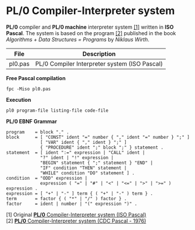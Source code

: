 # PL/0 Compiler-Interpreter system
**PL/0** compiler and **PL/0 machine** interpreter system [[1]](#1) written in **ISO Pascal**. The system is based on the program [[2]](#2) published in the book *Algorithms + Data Structures = Programs* by *Niklaus Wirth*.

|File   |Description                                  |
|-------|---------------------------------------------|
|pl0.pas|PL/0 Compiler Interpreter system (ISO Pascal)|

**Free Pascal compilation**
```
fpc -Miso pl0.pas
```

**Execution**
```
pl0 program-file listing-file code-file
```

**PL/0 EBNF Grammar**
```
program    = block "." .
block      = [ "CONST" ident "=" number { "," ident "=" number } ";" ]
             [ "VAR" ident { "," ident } ";" ]
             { "PROCEDURE" ident ";" block ";" } statement .
statement  = [ ident ":=" expression | "CALL" ident |
             "?" ident | "!" expression |
             "BEGIN" statement { ";" statement } "END" |
             "IF" condition "THEN" statement |
             "WHILE" condition "DO" statement ] .
condition  = "ODD" expression |
             expression ( "=" | "#" | "<" | "<=" | ">" | ">=" ) expression .
expression = [ "+" | "-" ] term { ( "+" | "-" ) term } .
term       = factor { ( "*" | "/" ) factor } .
factor     = ident | number | "(" expression ")" .
``` 

<a id="1">[1]</a>
Original [**PL/0** Compiler-Interpreter system (ISO Pascal)](https://github.com/classic-tools/PL-0/tree/main/ISO-Pascal)\
<a id="2">[2]</a>
[**PL/0** Compiler-Interpreter system (CDC Pascal - 1976)](https://github.com/classic-tools/PL-0/tree/main/CDC-Pascal)
